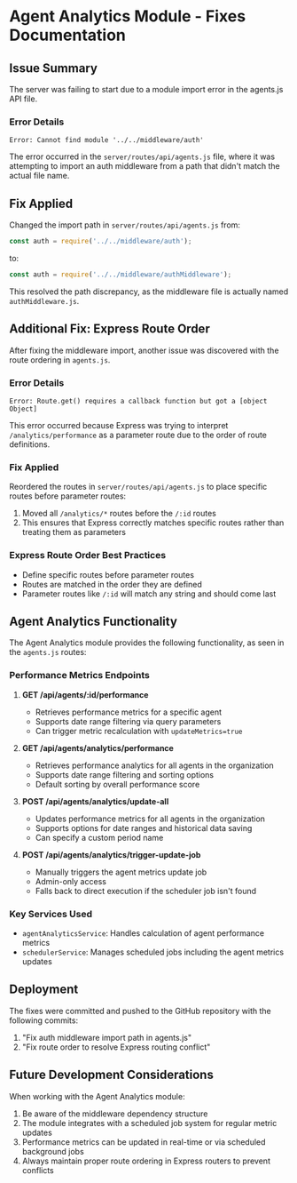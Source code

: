 # Agent Analytics Module - Fixes Documentation

## Issue Summary
The server was failing to start due to a module import error in the agents.js API file.

### Error Details
```
Error: Cannot find module '../../middleware/auth'
```

The error occurred in the `server/routes/api/agents.js` file, where it was attempting to import an auth middleware from a path that didn't match the actual file name.

## Fix Applied
Changed the import path in `server/routes/api/agents.js` from:
```javascript
const auth = require('../../middleware/auth');
```
to:
```javascript
const auth = require('../../middleware/authMiddleware');
```

This resolved the path discrepancy, as the middleware file is actually named `authMiddleware.js`.

## Additional Fix: Express Route Order
After fixing the middleware import, another issue was discovered with the route ordering in `agents.js`. 

### Error Details
```
Error: Route.get() requires a callback function but got a [object Object]
```

This error occurred because Express was trying to interpret `/analytics/performance` as a parameter route due to the order of route definitions.

### Fix Applied
Reordered the routes in `server/routes/api/agents.js` to place specific routes before parameter routes:

1. Moved all `/analytics/*` routes before the `/:id` routes
2. This ensures that Express correctly matches specific routes rather than treating them as parameters

### Express Route Order Best Practices
- Define specific routes before parameter routes
- Routes are matched in the order they are defined
- Parameter routes like `/:id` will match any string and should come last

## Agent Analytics Functionality
The Agent Analytics module provides the following functionality, as seen in the `agents.js` routes:

### Performance Metrics Endpoints
1. **GET /api/agents/:id/performance**
   - Retrieves performance metrics for a specific agent
   - Supports date range filtering via query parameters
   - Can trigger metric recalculation with `updateMetrics=true`

2. **GET /api/agents/analytics/performance**
   - Retrieves performance analytics for all agents in the organization
   - Supports date range filtering and sorting options
   - Default sorting by overall performance score

3. **POST /api/agents/analytics/update-all**
   - Updates performance metrics for all agents in the organization
   - Supports options for date ranges and historical data saving
   - Can specify a custom period name

4. **POST /api/agents/analytics/trigger-update-job**
   - Manually triggers the agent metrics update job
   - Admin-only access
   - Falls back to direct execution if the scheduler job isn't found

### Key Services Used
- `agentAnalyticsService`: Handles calculation of agent performance metrics
- `schedulerService`: Manages scheduled jobs including the agent metrics updates

## Deployment
The fixes were committed and pushed to the GitHub repository with the following commits:
1. "Fix auth middleware import path in agents.js"
2. "Fix route order to resolve Express routing conflict"

## Future Development Considerations
When working with the Agent Analytics module:
1. Be aware of the middleware dependency structure
2. The module integrates with a scheduled job system for regular metric updates
3. Performance metrics can be updated in real-time or via scheduled background jobs
4. Always maintain proper route ordering in Express routers to prevent conflicts 